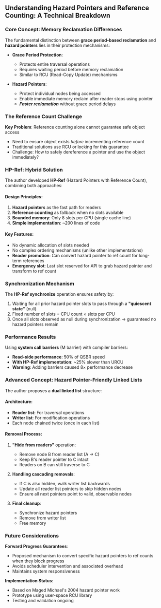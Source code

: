 ## **Understanding Hazard Pointers and Reference Counting: A Technical Breakdown**

### **Core Concept: Memory Reclamation Differences**

The fundamental distinction between **grace period-based reclamation** and **hazard pointers** lies in their protection mechanisms:

- **Grace Period Protection**: 
  - Protects entire traversal operations
  - Requires waiting period before memory reclamation
  - Similar to RCU (Read-Copy Update) mechanisms

- **Hazard Pointers**:
  - Protect individual nodes being accessed
  - Enable immediate memory reclaim after reader stops using pointer
  - ***Faster reclamation*** without grace period delays

### **The Reference Count Challenge**

**Key Problem**: Reference counting alone cannot guarantee safe object access

- Need to ensure object exists *before* incrementing reference count
- Traditional solutions use RCU or locking for this guarantee
- Challenge: How to safely dereference a pointer and use the object immediately?

### **HP-Ref: Hybrid Solution**

The author developed **HP-Ref** (Hazard Pointers with Reference Count), combining both approaches:

#### **Design Principles**:
1. **Hazard pointers** as the fast path for readers
2. **Reference counting** as fallback when no slots available
3. **Bounded memory**: Only 8 slots per CPU (single cache line)
4. **Simple implementation**: ~200 lines of code

#### **Key Features**:
- No dynamic allocation of slots needed
- No complex ordering mechanisms (unlike other implementations)
- **Reader promotion**: Can convert hazard pointer to ref count for long-term references
- **Emergency slot**: Last slot reserved for API to grab hazard pointer and transform to ref count

### **Synchronization Mechanism**

The **HP-Ref synchronize** operation ensures safety by:

1. Waiting for all prior hazard pointer slots to pass through a **"quiescent state"** (null)
2. Fixed number of slots = CPU count × slots per CPU
3. Once all slots observed as null during synchronization → guaranteed no hazard pointers remain

### **Performance Results**

Using **system call barriers** (M barrier) with compiler barriers:

- **Read-side performance**: 50% of QSBR speed
- **With HP-Ref implementation**: ~25% slower than URCU
- **Warning**: Adding barriers caused 8× performance decrease

### **Advanced Concept: Hazard Pointer-Friendly Linked Lists**

The author proposes a **dual linked list** structure:

#### **Architecture**:
- **Reader list**: For traversal operations
- **Writer list**: For modification operations
- Each node chained twice (once in each list)

#### **Removal Process**:
1. **"Hide from readers"** operation:
   - Remove node B from reader list (A → C)
   - Keep B's reader pointer to C intact
   - Readers on B can still traverse to C

2. **Handling cascading removals**:
   - If C is also hidden, walk writer list backwards
   - Update all reader list pointers to skip hidden nodes
   - Ensure all next pointers point to valid, observable nodes

3. **Final cleanup**:
   - Synchronize hazard pointers
   - Remove from writer list
   - Free memory

### **Future Considerations**

**Forward Progress Guarantees**:
- Proposed mechanism to convert specific hazard pointers to ref counts when they block progress
- Avoids scheduler intervention and associated overhead
- Maintains system responsiveness

**Implementation Status**:
- Based on Maged Michael's 2004 hazard pointer work
- Prototype using user-space RCU library
- Testing and validation ongoing